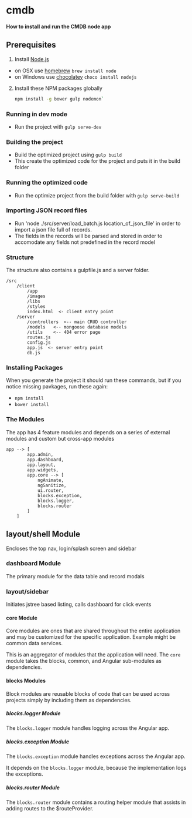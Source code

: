 # cmdb

**How to install and run the CMDB node app**

## Prerequisites

1. Install [Node.js](http://nodejs.org) 
 - on OSX use [homebrew](http://brew.sh) `brew install node`
 - on Windows use [chocolatey](https://chocolatey.org/) `choco install nodejs`

2. Install these NPM packages globally

    ```bash
    npm install -g bower gulp nodemon`
    ```

### Running in dev mode
 - Run the project with `gulp serve-dev`

### Building the project
 - Build the optimized project using `gulp build`
 - This create the optimized code for the project and puts it in the build folder

### Running the optimized code
 - Run the optimize project from the build folder with `gulp serve-build`

### Importing JSON record files
 - Run 'node ./src/server/load_batch.js  location_of_json_file' in order to import a json file full of records. 
 - The fields in the records will be parsed and stored in order to accomodate any fields not predefined in the record model

### Structure
The structure also contains a gulpfile.js and a server folder. 

	/src
		/client
			/app
			/images
			/libs
			/styles
			index.html  <- client entry point
		/server
			/controllers  <-- main CRUD controller
			/models   <-- mongoose database models
			/utils    <-- 404 error page
			routes.js
			config.js
			app.js  <- server entry point
			db.js
	
### Installing Packages
When you generate the project it should run these commands, but if you notice missing pavkages, run these again:

 - `npm install`
 - `bower install`

### The Modules
The app has 4 feature modules and depends on a series of external modules and custom but cross-app modules

```
app --> [
        app.admin,
        app.dashboard,
        app.layout, 
        app.widgets,
		app.core --> [
			ngAnimate,
			ngSanitize,
			ui.router,
			blocks.exception,
			blocks.logger,
			blocks.router
		]
    ]
```

## layout/shell Module
Encloses the top nav, login/splash screen and sidebar

### dashboard Module
The primary module for the data table and record modals

### layout/sidebar
Initiates jstree based listing, calls dashboard for click events

#### core Module
Core modules are ones that are shared throughout the entire application and may be customized for the specific application. Example might be common data services.

This is an aggregator of modules that the application will need. The `core` module takes the blocks, common, and Angular sub-modules as dependencies. 

#### blocks Modules
Block modules are reusable blocks of code that can be used across projects simply by including them as dependencies.

##### blocks.logger Module
The `blocks.logger` module handles logging across the Angular app.

##### blocks.exception Module
The `blocks.exception` module handles exceptions across the Angular app.

It depends on the `blocks.logger` module, because the implementation logs the exceptions.

##### blocks.router Module
The `blocks.router` module contains a routing helper module that assists in adding routes to the $routeProvider.
